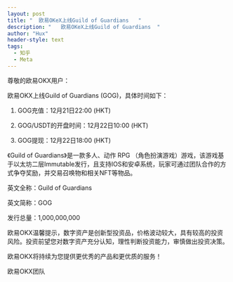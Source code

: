 ```yaml
---
layout: post
title: "  欧易OKeX上线Guild of Guardians   "
description: "   欧易OKeX上线Guild of Guardians  "
author: "Hux"
header-style: text
tags:
  - 知乎
  - Meta
---
```


尊敬的欧易OKX用户：

欧易OKX上线Guild of Guardians (GOG)，具体时间如下：

1. GOG充值：12月21日22:00 (HKT)

2. GOG/USDT的开盘时间：12月22日10:00 (HKT)

3. GOG提现：12月22日18:00 (HKT)

《Guild of Guardians》是一款多人、动作 RPG （角色扮演游戏）游戏，该游戏基于以太坊二层Immutable发行，且支持IOS和安卓系统，玩家可通过团队合作的方式争夺奖励，并交易召唤物和相关NFT等物品。

英文全称：Guild of Guardians

英文简称：GOG

发行总量：1,000,000,000

欧易OKX温馨提示，数字资产是创新型投资品，价格波动较大，具有较高的投资风险。投资前望您对数字资产充分认知，理性判断投资能力，审慎做出投资决策。

欧易OKX将持续为您提供更优秀的产品和更优质的服务！ 

欧易OKX团队
